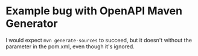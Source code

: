 # Example bug with OpenAPI Maven Generator

I would expect `mvn generate-sources` to succeed, but it doesn't without the <inputSpec> parameter in the pom.xml, even though it's ignored.